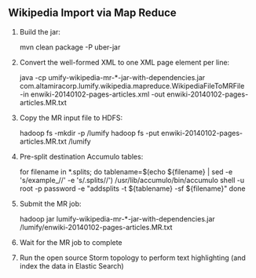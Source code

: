 
## Wikipedia Import via Map Reduce

1. Build the jar:

    mvn clean package -P uber-jar

1. Convert the well-formed XML to one XML page element per line:

    java -cp umify-wikipedia-mr-*-jar-with-dependencies.jar \
      com.altamiracorp.lumify.wikipedia.mapreduce.WikipediaFileToMRFile \
      -in enwiki-20140102-pages-articles.xml
      -out enwiki-20140102-pages-articles.MR.txt

1. Copy the MR input file to HDFS:

    hadoop fs -mkdir -p /lumify
    hadoop fs -put enwiki-20140102-pages-articles.MR.txt /lumify

1. Pre-split destination Accumulo tables:

    for filename in *.splits; do
      tablename=$(echo ${filename} | sed -e 's/example_//' -e 's/\.splits//')
      /usr/lib/accumulo/bin/accumulo shell -u root -p password -e "addsplits -t ${tablename} -sf ${filename}"
    done

1. Submit the MR job:

    hadoop jar lumify-wikipedia-mr-*-jar-with-dependencies.jar /lumify/enwiki-20140102-pages-articles.MR.txt

1. Wait for the MR job to complete

1. Run the open source Storm topology to perform text highlighting (and index the data in Elastic Search)
